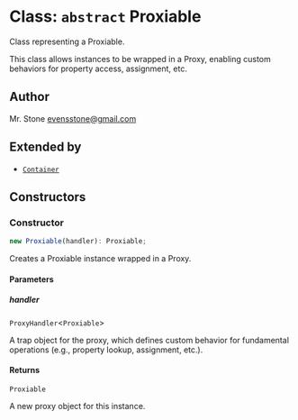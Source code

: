 # Class: `abstract` Proxiable

Class representing a Proxiable.

This class allows instances to be wrapped in a Proxy, enabling custom behaviors for property access, assignment, etc.

## Author

Mr. Stone <evensstone@gmail.com>

## Extended by

- [`Container`](../../Container/classes/Container.md)

## Constructors

### Constructor

```ts
new Proxiable(handler): Proxiable;
```

Creates a Proxiable instance wrapped in a Proxy.

#### Parameters

##### handler

`ProxyHandler`\<`Proxiable`\>

A trap object for the proxy, which defines custom behavior for fundamental operations (e.g., property lookup, assignment, etc.).

#### Returns

`Proxiable`

A new proxy object for this instance.
